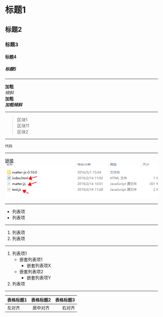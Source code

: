 # 标题1
## 标题2
### 标题3
#### 标题4
##### 标题5

***
__加粗__   
*倾斜*   
**加粗**  
***加粗倾斜*** 

***
>区块1   
区块11  
>区块2

***
```c
代码
```
***
[链接](http:baidu.com)  
![图片](..\assets\img\matterjs\1.png)

***
* 列表项
* 列表项

***
1. 列表项
2. 列表项

***
1. 列表项1
	* 嵌套列表项1
		* 嵌套列表项X
	* 嵌套列表项2
		* 嵌套列表项Y
2. 列表项

***
表格标题1|表格标题2|表格标题3
:-|:-:|-:
左对齐|居中对齐|右对齐

